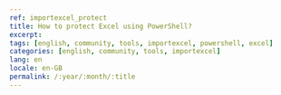 ```yaml
---
ref: importexcel_protect
title: How to protect Excel using PowerShell?
excerpt: 
tags: [english, community, tools, importexcel, powershell, excel]
categories: [english, community, tools, importexcel]
lang: en
locale: en-GB
permalink: /:year/:month/:title
---
```


